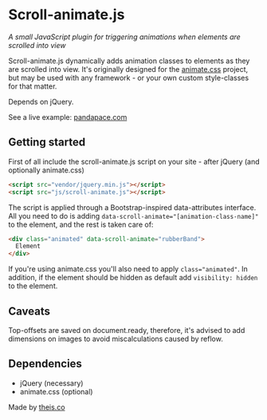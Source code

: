 # Scroll-animate.js
*A small JavaScript plugin for triggering animations when elements are scrolled into view*

Scroll-animate.js dynamically adds animation classes to elements as they are scrolled into view. It's originally designed for the [animate.css](https://daneden.github.io/animate.css/) project, but may be used with any framework - or your own custom style-classes for that matter. 

Depends on jQuery.

See a live example: [pandapace.com](https://www.pandapace.com/)

## Getting started

First of all include the scroll-animate.js script on your site - after jQuery (and optionally animate.css)

```html
<script src="vendor/jquery.min.js"></script> 
<script src="js/scroll-animate.js"></script>
```

The script is applied through a Bootstrap-inspired data-attributes interface. All you need to do is adding `data-scroll-animate="[animation-class-name]"` to the element, and the rest is taken care of:

```html
<div class="animated" data-scroll-animate="rubberBand">
  Element
</div>
```

If you're using animate.css you'll also need to apply `class="animated"`. In addition, if the element should be hidden as default add `visibility: hidden` to the element.

## Caveats 
Top-offsets are saved on document.ready, therefore, it's advised to add dimensions on images to avoid miscalculations caused by reflow.

## Dependencies

* jQuery (necessary)
* animate.css (optional)

Made by [theis.co](http://theis.co)
